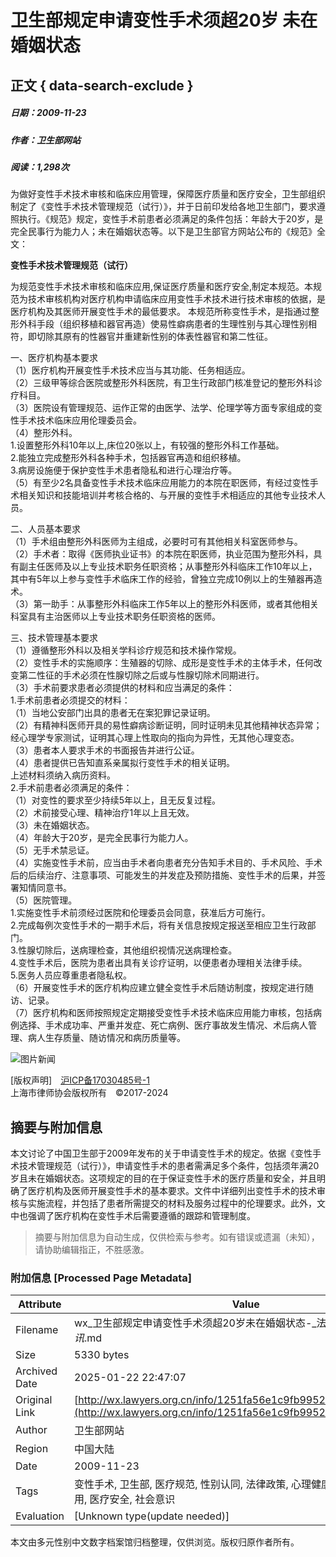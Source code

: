 # 卫生部规定申请变性手术须超20岁 未在婚姻状态

## 正文 { data-search-exclude }


##### 日期：2009-11-23    
##### 作者：卫生部网站    
##### 阅读：1,298次

为做好变性手术技术审核和临床应用管理，保障医疗质量和医疗安全，卫生部组织制定了《变性手术技术管理规范（试行）》，并于日前印发给各地卫生部门，要求遵照执行。《规范》规定，变性手术前患者必须满足的条件包括：年龄大于20岁，是完全民事行为能力人；未在婚姻状态等。以下是卫生部官方网站公布的《规范》全文：

**变性手术技术管理规范（试行）**

为规范变性手术技术审核和临床应用,保证医疗质量和医疗安全,制定本规范。本规范为技术审核机构对医疗机构申请临床应用变性手术技术进行技术审核的依据，是医疗机构及其医师开展变性手术的最低要求。 本规范所称变性手术，是指通过整形外科手段（组织移植和器官再造）使易性癖病患者的生理性别与其心理性别相符，即切除其原有的性器官并重建新性别的体表性器官和第二性征。 

一、医疗机构基本要求  
（1）医疗机构开展变性手术技术应当与其功能、任务相适应。  
（2）三级甲等综合医院或整形外科医院，有卫生行政部门核准登记的整形外科诊疗科目。  
（3）医院设有管理规范、运作正常的由医学、法学、伦理学等方面专家组成的变性手术技术临床应用伦理委员会。  
（4）整形外科。  
1.设置整形外科10年以上,床位20张以上，有较强的整形外科工作基础。  
2.能独立完成整形外科各种手术，包括器官再造和组织移植。  
3.病房设施便于保护变性手术患者隐私和进行心理治疗等。  
（5）有至少2名具备变性手术技术临床应用能力的本院在职医师，有经过变性手术相关知识和技能培训并考核合格的、与开展的变性手术相适应的其他专业技术人员。  

二、人员基本要求  
（1）手术组由整形外科医师为主组成，必要时可有其他相关科室医师参与。  
（2）手术者：取得《医师执业证书》的本院在职医师，执业范围为整形外科，具有副主任医师及以上专业技术职务任职资格；从事整形外科临床工作10年以上，其中有5年以上参与变性手术临床工作的经验，曾独立完成10例以上的生殖器再造术。  
（3）第一助手：从事整形外科临床工作5年以上的整形外科医师，或者其他相关科室具有主治医师以上专业技术职务任职资格的医师。  

三、技术管理基本要求  
（1）遵循整形外科以及相关学科诊疗规范和技术操作常规。  
（2）变性手术的实施顺序：生殖器的切除、成形是变性手术的主体手术，任何改变第二性征的手术必须在性腺切除之后或与性腺切除术同期进行。  
（3）手术前要求患者必须提供的材料和应当满足的条件：  
1.手术前患者必须提交的材料：  
（1）当地公安部门出具的患者无在案犯罪记录证明。  
（2）有精神科医师开具的易性癖病诊断证明，同时证明未见其他精神状态异常；经心理学专家测试，证明其心理上性取向的指向为异性，无其他心理变态。  
（3）患者本人要求手术的书面报告并进行公证。  
（4）患者提供已告知直系亲属拟行变性手术的相关证明。  
上述材料须纳入病历资料。   
2.手术前患者必须满足的条件：  
（1）对变性的要求至少持续5年以上，且无反复过程。  
（2）术前接受心理、精神治疗1年以上且无效。  
（3）未在婚姻状态。  
（4）年龄大于20岁，是完全民事行为能力人。  
（5）无手术禁忌证。  
（4）实施变性手术前，应当由手术者向患者充分告知手术目的、手术风险、手术后的后续治疗、注意事项、可能发生的并发症及预防措施、变性手术的后果，并签署知情同意书。  
（5）医院管理。  
1.实施变性手术前须经过医院和伦理委员会同意，获准后方可施行。  
2.完成每例次变性手术的一期手术后，将有关信息按规定报送至相应卫生行政部门。  
3.性腺切除后，送病理检查，其他组织视情况送病理检查。  
4.变性手术后，医院为患者出具有关诊疗证明，以便患者办理相关法律手续。  
5.医务人员应尊重患者隐私权。  
（6）开展变性手术的医疗机构应建立健全变性手术后随访制度，按规定进行随访、记录。  
（7）医疗机构和医师按照规定定期接受变性手术技术临床应用能力审核，包括病例选择、手术成功率、严重并发症、死亡病例、医疗事故发生情况、术后病人管理、病人生存质量、随访情况和病历质量等。

![图片新闻](http://www.lawyers.org.cn/file/upload/20190926/image/20190926134435_e741711debc343569821eae478c5653c.png)

\[版权声明\]　[沪ICP备17030485号-1](http://beian.miit.gov.cn/)  
上海市律师协会版权所有　©2017-2024
<!-- tcd_original_link http://wx.lawyers.org.cn/info/1251fa56e1c9fb995278797d58c996ee -->


## 摘要与附加信息

<!-- tcd_abstract -->
本文讨论了中国卫生部于2009年发布的关于申请变性手术的规定。依据《变性手术技术管理规范（试行）》，申请变性手术的患者需满足多个条件，包括须年满20岁且未在婚姻状态。这项规定的目的在于保证变性手术的医疗质量和安全，并且明确了医疗机构及医师开展变性手术的基本要求。文件中详细列出变性手术的技术审核与实施流程，并包括了患者所需提交的材料及服务过程中的伦理要求。此外，文中也强调了医疗机构在变性手术后需要遵循的跟踪和管理制度。
<!-- tcd_abstract_end -->

> 摘要与附加信息为自动生成，仅供检索与参考。如有错误或遗漏（未知），请协助编辑指正，不胜感激。

### 附加信息 [Processed Page Metadata]

| Attribute       | Value                                  |
|-----------------|----------------------------------------|
| Filename        | wx_卫生部规定申请变性手术须超20岁未在婚姻状态-_法治聚焦-_行业资讯_.md                             |
| Size            | 5330 bytes                           |
| Archived Date   | 2025-01-22 22:47:07                             |
| Original Link   | [http://wx.lawyers.org.cn/info/1251fa56e1c9fb995278797d58c996ee](http://wx.lawyers.org.cn/info/1251fa56e1c9fb995278797d58c996ee)                       |
| Author          | 卫生部网站                               |
| Region          | 中国大陆                               |
| Date            | 2009-11-23                                 |
| Tags            | 变性手术, 卫生部, 医疗规范, 性别认同, 法律政策, 心理健康, 性别转型, 临床应用, 医疗安全, 社会意识                                 |
| Evaluation            | [Unknown type(update needed)]                                 |
<!-- tcd_table_end -->

本文由多元性别中文数字档案馆归档整理，仅供浏览。版权归原作者所有。
